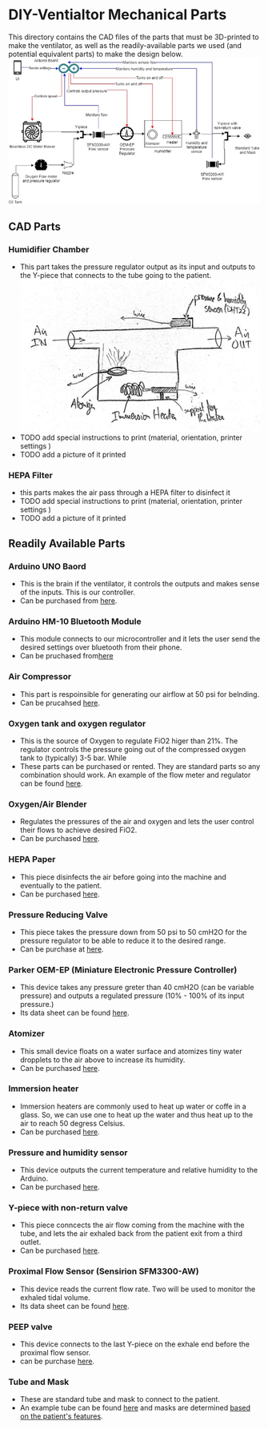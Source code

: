 # DIY-Ventialtor Mechanical Parts
This directory contains the CAD files of the parts that must be 3D-printed to make the ventilator, as well as the readily-available parts we used (and potential equivalent parts) to make the design below.
![Ventilator Block Diagram Design](https://github.com/cymourad/diy-ventilator/blob/master/mech/block_diag.jpg "Ventilator Block Diagram")

## CAD Parts

### Humidifier Chamber
* This part takes the pressure regulator output as its input and outputs to the Y-piece that connects to the tube going to the patient.
![humidifer design](https://github.com/cymourad/diy-ventilator/blob/master/mech/new_humidifer_design.jpeg "Humidifer Design")
* TODO add special instructions to print (material, orientation, printer settings )
* TODO add a picture of it printed

### HEPA Filter
* this parts makes the air pass through a HEPA filter to disinfect it
* TODO add special instructions to print (material, orientation, printer settings )
* TODO add a picture of it printed

## Readily Available Parts

### Arduino UNO Baord
* This is the brain if the ventilator, it controls the outputs and makes sense of the inputs. This is our controller.
* Can be purchased from [here](https://www.amazon.ca/ARDUINO-A000066-Uno-DIP-1-5/dp/B008GRTSV6).

### Arduino HM-10 Bluetooth Module
* This module connects to our microcontroller and it lets the user send the desired settings over bluetooth from their phone.
* Can be pruchased from[here](https://www.amazon.com/DSD-TECH-Bluetooth-iBeacon-Arduino/dp/B06WGZB2N4)

### Air Compressor
* This part is respoinsible for generating our airflow at 50 psi for belnding.
* Can be prucahsed [here](https://www.healthproductsforyou.com/p-precision-medical-easyair-pressure-compressor.html).

### Oxygen tank and oxygen regulator
* This is the source of Oxygen to regulate FiO2 higer than 21%. The regulator controls the pressure going out of the compressed oxygen tank to (typically) 3-5 bar. While
* These parts can be purchased or rented. They are standard parts so any combination should work. An example of the flow meter and regulator can be found [here](https://www.emrn.ca/en/respiratory/oxygen-regulators/o-two-oxygen-regulator-0-25-lpm-all-brass.html).

### Oxygen/Air Blender
* Regulates the pressures of the air and oxygen and lets the user control their flows to achieve desired FiO2.
* Can be purchased [here](https://www.tristatebiomedical.com/store/p160/Maxtec_MaxFLO2_Mini_Air_%2F_Oxygen_Mixer.html).

### HEPA Paper
* This piece disinfects the air before going into the machine and eventually to the patient.
* Can be purchased [here](https://www.cpap.com/productSearch#::::HEPA%20filters).

### Pressure Reducing Valve
* This piece takes the pressure down from 50 psi to 50 cmH2O for the pressure regulator to be able to reduce it to the desired range.
* Can be purchase at [here]().

### Parker OEM-EP (Miniature Electronic Pressure Controller)
* This device takes any pressure greter than 40 cmH2O (can be variable pressure) and outputs a regulated pressure (10% - 100% of its input pressure.)
* Its data sheet can be found [here](https://www.parker.com/Literature/Precision%20Fluidics/Electronic%20Pressure%20Controllers/PPF_Pressure_Control_Catalog.pdf).

### Atomizer
* This small device floats on a water surface and atomizes tiny water dropplets to the air above to increase its humidity.
* Can be purchased [here](https://www.amazon.com/Gikfun-Ultrasonic-Ceramics-Sealing-Diffuser/dp/B075CHT2HY).

### Immersion heater
* Immersion heaters are commonly used to heat up water or coffe in a glass. So, we can use one to heat up the water and thus heat up to the air to reach 50 degress Celsius.
* Can be purchased [here](https://www.bedbathandbeyond.ca/store/product/portable-immersion-heater/1011091717?skuId=11091717&mrkgcl=610&mrkgadid=3281231058&mcid=PS_googlepla_nonbrand__&product_id=11091717CA&enginename=google&adpos=&creative=258866604705&device=c&matchtype=&network=g&utm_campaignid=71700000040549836&utm_adgroupid=58700004338901609&targetid=92700036666415279&gclid=Cj0KCQjwjoH0BRD6ARIsAEWO9DszFTlK9m6QqUaqluHM9tY8NCT2iUO5fvBEnReT12LD8P85y4bN1pEaAho5EALw_wcB&gclsrc=aw.ds).

### Pressure and humidity sensor
* This device outputs the current temperature and relative humidity to the Arduino.
* Can be purchased [here](https://www.amazon.com/AZDelivery-Digital-Temperature-Humidity-Raspberry/dp/B07F86WXR7/ref=sr_1_3?keywords=dht22&qid=1585283973&sr=8-3).

### Y-piece with non-return valve
* This piece conncects the air flow coming from the machine with the tube, and lets the air exhaled back from the patient exit from a third outlet.
* Can be purchased [here](https://www.biodex.com/nuclear-medicine/products/lung-ventilation-systems/xenon-disposables/y-connector).

### Proximal Flow Sensor (Sensirion SFM3300-AW)
* This device reads the current flow rate. Two will be used to monitor the exhaled tidal volume.
* Its data sheet can be found [here](https://www.sensirion.com/fileadmin/user_upload/customers/sensirion/Dokumente/5_Mass_Flow_Meters/Datasheets/Sensirion_Mass_Flow_Meters_SFM3300_Datasheet.pdf).

### PEEP valve
* This device connects to the last Y-piece on the exhale end before the proximal flow sensor.
* can be purchase [here](https://www.emsstuff.com/disposable-universal-peep-valve/).

### Tube and Mask
* These are standard tube and mask to connect to the patient.
* An example tube can be found [here](https://cpapmachinescanada.ca/products/resmed-standard-tube-6-feet-and-9-feet?variant=49938448967) and masks are determined [based on the patient's features](https://www.oxygenconcentratorstore.com/cpap-mask-sizing-guide-and-maintenance/#).


